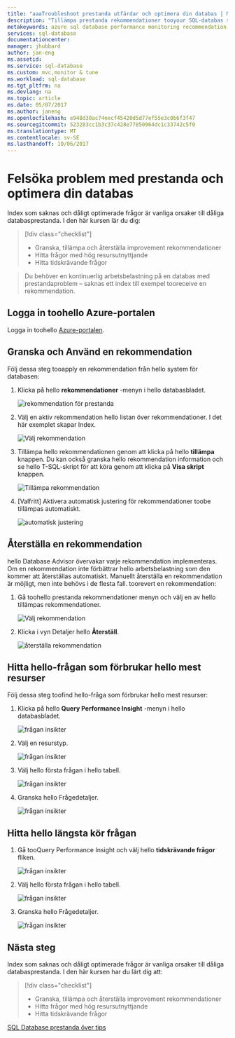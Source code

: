 ```yaml
---
title: "aaaTroubleshoot prestanda utfärdar och optimera din databas | Microsoft Docs"
description: "Tillämpa prestanda rekommendationer tooyour SQL-databas som ensa hur toogain insikter om hello prestanda för hello frågor körs mot databasen"
metakeywords: azure sql database performance monitoring recommendation
services: sql-database
documentationcenter: 
manager: jhubbard
author: jan-eng
ms.assetid: 
ms.service: sql-database
ms.custom: mvc,monitor & tune
ms.workload: sql-database
ms.tgt_pltfrm: na
ms.devlang: na
ms.topic: article
ms.date: 05/07/2017
ms.author: janeng
ms.openlocfilehash: e948d30ac74eecf45420d5d77ef55e3c0b6f3f47
ms.sourcegitcommit: 523283cc1b3c37c428e77850964dc1c33742c5f0
ms.translationtype: MT
ms.contentlocale: sv-SE
ms.lasthandoff: 10/06/2017
---
```

# <a name="troubleshoot-performance-issues-and-optimize-your-database"></a>Felsöka problem med prestanda och optimera din databas

Index som saknas och dåligt optimerade frågor är vanliga orsaker till dåliga databasprestanda. I den här kursen lär du dig:
> [!div class="checklist"]
> * Granska, tillämpa och återställa improvement rekommendationer
> * Hitta frågor med hög resursutnyttjande
> * Hitta tidskrävande frågor

> Du behöver en kontinuerlig arbetsbelastning på en databas med prestandaproblem – saknas ett index till exempel tooreceive en rekommendation.
>

## <a name="log-in-toohello-azure-portal"></a>Logga in toohello Azure-portalen

Logga in toohello [Azure-portalen](https://portal.azure.com/).

## <a name="review-and-apply-a-recommendation"></a>Granska och Använd en rekommendation

Följ dessa steg tooapply en rekommendation från hello system för databasen:

1. Klicka på hello **rekommendationer** -menyn i hello databasbladet.

    ![rekommendation för prestanda](./media/sql-database-performance-tutorial/perf_recommendations.png)

2. Välj en aktiv rekommendation hello listan över rekommendationer. I det här exemplet skapar Index.

    ![Välj rekommendation](./media/sql-database-performance-tutorial/create_index.png)

3. Tillämpa hello rekommendationen genom att klicka på hello **tillämpa** knappen. Du kan också granska hello rekommendation information och se hello T-SQL-skript för att köra genom att klicka på **Visa skript** knappen.

    ![Tillämpa rekommendation](./media/sql-database-performance-tutorial/apply.png)

4. [Valfritt] Aktivera automatisk justering för rekommendationer toobe tillämpas automatiskt.

    ![automatisk justering](./media/sql-database-performance-tutorial/auto_tuning.png)

## <a name="revert-a-recommendation"></a>Återställa en rekommendation

hello Database Advisor övervakar varje rekommendation implementeras. Om en rekommendation inte förbättrar hello arbetsbelastning som den kommer att återställas automatiskt. Manuellt återställa en rekommendation är möjligt, men inte behövs i de flesta fall. toorevert en rekommendation:

1. Gå toohello prestanda rekommendationer menyn och välj en av hello tillämpas rekommendationer.

    ![Välj rekommendation](./media/sql-database-performance-tutorial/select.png)

2. Klicka i vyn Detaljer hello **Återställ**.

    ![återställa rekommendation](./media/sql-database-performance-tutorial/revert.png)

## <a name="find-hello-query-that-consumes-hello-most-resources"></a>Hitta hello-frågan som förbrukar hello mest resurser

Följ dessa steg toofind hello-fråga som förbrukar hello mest resurser:

1. Klicka på hello **Query Performance Insight** -menyn i hello databasbladet.

    ![frågan insikter](./media/sql-database-performance-tutorial/query_perf_insights.png)

2. Välj en resurstyp.

    ![frågan insikter](./media/sql-database-performance-tutorial/select_resource_type.png)

3. Välj hello första frågan i hello tabell.

    ![frågan insikter](./media/sql-database-performance-tutorial/select_query.png)

4. Granska hello Frågedetaljer.

    ![frågan insikter](./media/sql-database-performance-tutorial/query_details.png)

## <a name="find-hello-longest-running-query"></a>Hitta hello längsta kör frågan

1. Gå tooQuery Performance Insight och välj hello **tidskrävande frågor** fliken.

    ![frågan insikter](./media/sql-database-performance-tutorial/long_running.png)

3. Välj hello första frågan i hello tabell.

    ![frågan insikter](./media/sql-database-performance-tutorial/select_first_query.png)

4. Granska hello Frågedetaljer.

    ![frågan insikter](./media/sql-database-performance-tutorial/review_query_details.png)



## <a name="next-steps"></a>Nästa steg 
Index som saknas och dåligt optimerade frågor är vanliga orsaker till dåliga databasprestanda. I den här kursen har du lärt dig att:
> [!div class="checklist"]
> * Granska, tillämpa och återställa improvement rekommendationer
> * Hitta frågor med hög resursutnyttjande
> * Hitta tidskrävande frågor

[SQL Database prestanda över tips](https://docs.microsoft.com/azure/sql-database/sql-database-troubleshoot-performance)
